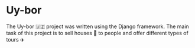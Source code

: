 # Uy-bor
The Uy-bor 🇺🇿 project was written using the Django framework. The main task of this project is to sell houses 🏡 to people and offer different types of tours ✈️
